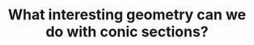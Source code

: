 ---
id: G4a
title: What interesting geometry can we do with conic sections?
dependencies: 
    - G4
keyQuestions: 
    - What is a _conic section_, and what are the families of conics?
    - In how many ways can we describe a conic, and what are the relationships between these ways?
    - How are conics related to planetary motion?

---